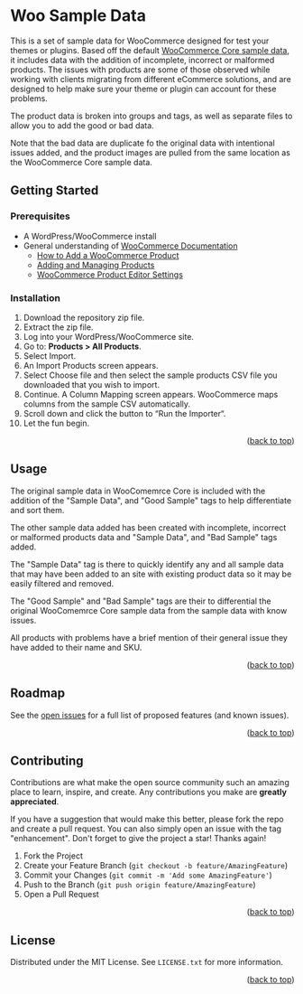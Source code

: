 <a id="readme-top"></a>
<!-- TABLE OF CONTENTS -->

# Woo Sample Data
This is a set of sample data for WooCommerce designed for test your themes or plugins. Based off the default [WooCommerce Core sample data](https://woocommerce.com/document/importing-woocommerce-sample-data/), it includes data with the addition of incomplete, incorrect or malformed products. The issues with products are some of those observed while working with clients migrating from different eCommerce solutions, and are designed to help make sure your theme or plugin can account for these problems. 

The product data is broken into groups and tags, as well as separate files to allow you to add the good or bad data.

Note that the bad data are duplicate fo the original data with intentional issues added, and the product images are pulled from the same location as the WooCommerce Core sample data.

<!-- GETTING STARTED -->
## Getting Started

### Prerequisites
 - A WordPress/WooCommerce install
 - General understanding of [WooCommerce Documentation](https://woocommerce.com/documentation/woocommerce/)
    -  [How to Add a WooCommerce Product](https://woocommerce.com/document/managing-products/add-product/)
    - [Adding and Managing Products](https://woocommerce.com/document/managing-products/)
    - [WooCommerce Product Editor Settings](https://woocommerce.com/document/managing-products/product-editor-settings/)



### Installation
1. Download the repository zip file.
1. Extract the zip file.
1. Log into your WordPress/WooCommerce site.
1. Go to: **Products > All Products**.
1. Select Import.
1. An Import Products screen appears.
1. Select Choose file and then select the sample products CSV file you downloaded that you wish to import.
1. Continue. A Column Mapping screen appears. WooCommerce maps columns from the sample CSV automatically.
1. Scroll down and click the button to “Run the Importer“.
1. Let the fun begin.

<p align="right">(<a href="#readme-top">back to top</a>)</p>

<!-- USAGE EXAMPLES -->
## Usage

The original sample data in WooComemrce Core is included with the addition of the "Sample Data", and "Good Sample" tags to help differentiate and sort them.

The other sample data added has been created with incomplete, incorrect or malformed products data and "Sample Data", and "Bad Sample" tags added.

The "Sample Data" tag is there to quickly identify any and all sample data that may have been added to an site with existing product data so it may be easily filtered and removed.

The "Good Sample" and "Bad Sample" tags are their to differential the original WooComemrce Core sample data from the sample data with know issues.

All products with problems have a brief mention of their general issue they have added to their name and SKU.

<p align="right">(<a href="#readme-top">back to top</a>)</p>

<!-- ROADMAP -->
## Roadmap
See the [open issues](https://github.com/github_username/repo_name/issues) for a full list of proposed features (and known issues).

<p align="right">(<a href="#readme-top">back to top</a>)</p>

<!-- CONTRIBUTING -->
## Contributing

Contributions are what make the open source community such an amazing place to learn, inspire, and create. Any contributions you make are **greatly appreciated**.

If you have a suggestion that would make this better, please fork the repo and create a pull request. You can also simply open an issue with the tag "enhancement".
Don't forget to give the project a star! Thanks again!

1. Fork the Project
2. Create your Feature Branch (`git checkout -b feature/AmazingFeature`)
3. Commit your Changes (`git commit -m 'Add some AmazingFeature'`)
4. Push to the Branch (`git push origin feature/AmazingFeature`)
5. Open a Pull Request

<p align="right">(<a href="#readme-top">back to top</a>)</p>

<!-- LICENSE -->
## License

Distributed under the MIT License. See `LICENSE.txt` for more information.

<p align="right">(<a href="#readme-top">back to top</a>)</p>
